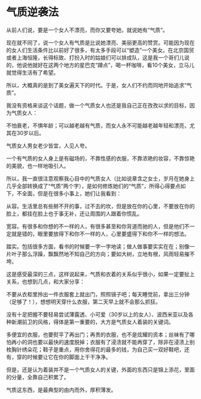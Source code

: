 # 气质逆袭法

从前人们说，要是一个女人不漂亮，而你又要夸她，就说她有“气质”。 

现在就不同了，说一个女人有气质是比说她漂亮、美丽更高的赞赏。可能因为现在的女人们生活条件比以前好了很多，有太多手段可以“塑造”一个美女。在北京国贸或者上海恒隆，长得标致、打扮入时的姑娘们可以排成队，这是我一个哥们儿说的，他说他就好在这两个地方的星巴克“蹲点”，喝一杯咖啡，看10个美女，立马儿就觉得生活有了希望。 

所以，大概真的是到了美女遍天下的时代。于是，女人们不约而同地开始追求“气质”。 

我没有资格来谈这个话题，做一个气质女人也还是我自己正在孜孜以求的目标，因为气质女人： 

不怕衰老，不惧年龄；可以越老越有气质，而女人永不可能越老越年轻和漂亮，尤其在30岁以后。 

气质女人男女老少皆宜，人见人夸。 

一个有气质的女人身上是有磁场的，不靠性感的衣服，不靠浓艳的妆容，不靠惊艳的美貌，也一样地吸引人。 

所以，我一直很注意观察我心目中的气质女人（比如说章含之女士，岁月在她身上几乎全部转换成了“气质”两个字），是如何修炼她们的“气质”，所得心得要点如下，不全面，但是在很多小事上，她们让我看到： 

从容。生活里总有些掰不开的事，过不去的坎，但是放在你的心里，不要放在你的脸上，都挂在脸上也于事无补，还让周围的人跟着你慌乱。 

宽容。有很多和你想的不一样的人，有很多甚至和你背道而驰的人，但是他们不一定就是错的，眼里要放得下和你不一样的人，心里要盛得下和你不一样的想法。 

踏实。包括很多方面，看书的时候要一字一字地读；做人做事要实实在在；别像一片叶子那么浮躁，飘飘然地不知自己的方向；要如大树，立地有根，风雨轻易摧不垮。 

这是感受最深的三点，这样说起来，气质和衣着的关系似乎很小，如果一定要扯上关系，也想到几点，和大家分享： 

不要从衣柜里拎出一件衣服套上就出门，照照镜子吧；每天睡觉前，拿出三分钟（足够了！），想想明天穿什么衣服，第二天早上就不会那么抓狂。 

没有十足把握不要轻易尝试薄露透、小可爱（30岁以上的女人）、波西米亚以及各种新潮前卫的风格，得体是第一重要的，大方是气质女人着装的关键词。 

多便宜的衣服，也要熨平了再出门；再贵的衣服，也不是炫耀的资本；丝袜有了哪怕再小的洞也要以最快的速度脱掉；衣服有了浸渍就不能再穿了，除非在浸渍上别枚胸针绣朵花；鞋子是重点，用你舍得花的最多的钱，为自己买一双好鞋吧，还有，穿的时候要让它在你的脚面上干干净净。 

但是，还是认为着装并不是一个气质女人的关键，外面的东西只是锦上添花，里面的分量，全靠自己积累了。 

气质这东西，是最典型的由内而外，厚积薄发。